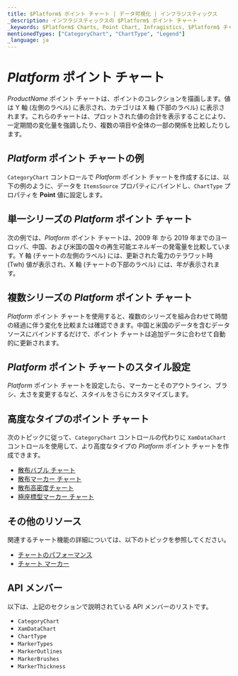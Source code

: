 ```yaml
---
title: $Platform$ ポイント チャート | データ可視化 | インフラジスティックス
_description: インフラジスティックスの $Platform$ ポイント チャート
_keywords: $Platform$ Charts, Point Chart, Infragistics, $Platform$ チャート, ポイント チャート, インフラジスティックス
mentionedTypes: ["CategoryChart", "ChartType", "Legend"]
_language: ja
---
```

# $Platform$ ポイント チャート

$ProductName$ ポイント チャートは、ポイントのコレクションを描画します。値は Y 軸 (左側のラベル) に表示され、カテゴリは X 軸 (下部のラベル) に表示されます。これらのチャートは、プロットされた値の合計を表示することにより、一定期間の変化量を強調したり、複数の項目や全体の一部の関係を比較したりします。

## $Platform$ ポイント チャートの例

`CategoryChart` コントロールで $Platform$  ポイント チャートを作成するには、以下の例のように、データを `ItemsSource` プロパティにバインドし、`ChartType` プロパティを **Point** 値に設定します。

<code-view style="height: 600px"
           data-demos-base-url="{environment:dvDemosBaseUrl}"
           iframe-src="{environment:dvDemosBaseUrl}/charts/category-chart-point-chart-multiple-sources"
           github-src="charts/category-chart/point-chart-multiple-sources"
           alt="$Platform$ ポイント チャートの例" >
</code-view>

<div class="divider--half"></div>

## 単一シリーズの $Platform$ ポイント チャート

次の例では、$Platform$ ポイント チャートは、2009 年 から 2019 年までのヨーロッパ、中国、および米国の国々の再生可能エネルギーの発電量を比較しています。Y 軸 (チャートの左側のラベル) には、更新された電力のテラワット時 (Twh) 値が表示され、X 軸 (チャートの下部のラベル) には、年が表示されます。

<code-view style="height: 600px"
           data-demos-base-url="{environment:dvDemosBaseUrl}"
           iframe-src="{environment:dvDemosBaseUrl}/charts/category-chart-point-chart-single-source"
           github-src="charts/category-chart/point-chart-single-source"
           alt="単一シリーズの $Platform$ ポイント チャート" >
</code-view>

<div class="divider--half"></div>

## 複数シリーズの $Platform$ ポイント チャート

$Platform$ ポイント チャートを使用すると、複数のシリーズを組み合わせて時間の経過に伴う変化を比較または確認できます。中国と米国のデータを含むデータ ソースにバインドするだけで、ポイント チャートは追加データに合わせて自動的に更新されます。

<code-view style="height: 600px"
           data-demos-base-url="{environment:dvDemosBaseUrl}"
           iframe-src="{environment:dvDemosBaseUrl}/charts/category-chart-point-chart-multiple-sources"
           github-src="charts/category-chart/point-chart-multiple-sources"
           alt="複数シリーズの $Platform$ ポイント チャート" >
</code-view>

<div class="divider--half"></div>

## $Platform$ ポイント チャートのスタイル設定

$Platform$ ポイント チャートを設定したら、マーカーとそのアウトライン、ブラシ、太さを変更するなど、スタイルをさらにカスタマイズします。

<code-view style="height: 600px"
           data-demos-base-url="{environment:dvDemosBaseUrl}"
           iframe-src="{environment:dvDemosBaseUrl}/charts/category-chart-point-chart-styling"
           github-src="charts/category-chart/point-chart-styling"
           alt="ポイント チャートのスタイル設定" >
</code-view>

<div class="divider--half"></div>

## 高度なタイプのポイント チャート

次のトピックに従って、`CategoryChart` コントロールの代わりに `XamDataChart` コントロールを使用して、より高度なタイプの $Platform$ ポイント チャートを作成できます。

- [散布バブル チャート](bubble-chart.md)
- [散布マーカー チャート](scatter-chart.md#$Platform$-散布マーカー-チャート)
- [散布高密度チャート](scatter-chart.md#$Platform$-散布高密度チャート)
- [極座標型マーカー チャート](polar-chart.md#$Platform$-極座標型マーカー-チャート)

## その他のリソース

関連するチャート機能の詳細については、以下のトピックを参照してください。

- [チャートのパフォーマンス](../features/chart-performance.md)
- [チャート マーカー](../features/chart-markers.md)

## API メンバー

以下は、上記のセクションで説明されている API メンバーのリストです。

- `CategoryChart`
- `XamDataChart`
- `ChartType`
- `MarkerTypes`
- `MarkerOutlines`
- `MarkerBrushes`
- `MarkerThickness`

